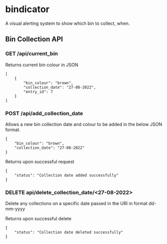 # bindicator
A visual alerting system to show which bin to collect, when.

## Bin Collection API
### GET /api/current_bin
Returns current bin colour in JSON
```
[
    {
        "bin_colour": "brown",
        "collection_date": "27-08-2022",
        "entry_id": 7
    }
]
```

### POST /api/add_collection_date
Allows a new bin collection date and colour to be added in the below JSON format.
```
{
    "bin_colour": "brown",
    "collection_date": "27-08-2022"
}
```

Returns upon successful request
```
{
    "status": "Collection date added successfully"
}
```

### DELETE api/delete_collection_date/<27-08-2022>
Delete any collections on a specific date passed in the URI in format dd-mm-yyyy

Returns upon successful delete
```
{
    "status": "Collection date deleted successfully"
}
```

## 

